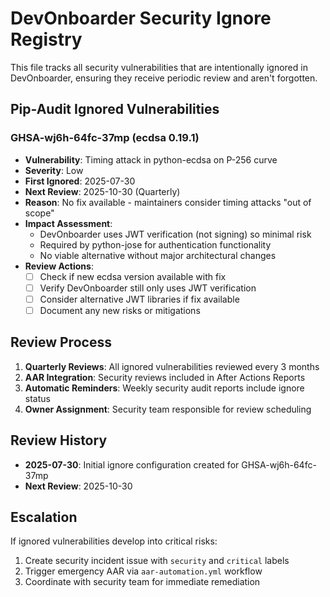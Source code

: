 # DevOnboarder Security Ignore Registry

This file tracks all security vulnerabilities that are intentionally ignored in DevOnboarder, ensuring they receive periodic review and aren't forgotten.

## Pip-Audit Ignored Vulnerabilities

### GHSA-wj6h-64fc-37mp (ecdsa 0.19.1)

- **Vulnerability**: Timing attack in python-ecdsa on P-256 curve
- **Severity**: Low
- **First Ignored**: 2025-07-30
- **Next Review**: 2025-10-30 (Quarterly)
- **Reason**: No fix available - maintainers consider timing attacks "out of scope"
- **Impact Assessment**:
    - DevOnboarder uses JWT verification (not signing) so minimal risk
    - Required by python-jose for authentication functionality
    - No viable alternative without major architectural changes
- **Review Actions**:
    - [ ] Check if new ecdsa version available with fix
    - [ ] Verify DevOnboarder still only uses JWT verification
    - [ ] Consider alternative JWT libraries if fix available
    - [ ] Document any new risks or mitigations

## Review Process

1. **Quarterly Reviews**: All ignored vulnerabilities reviewed every 3 months
2. **AAR Integration**: Security reviews included in After Actions Reports
3. **Automatic Reminders**: Weekly security audit reports include ignore status
4. **Owner Assignment**: Security team responsible for review scheduling

## Review History

- **2025-07-30**: Initial ignore configuration created for GHSA-wj6h-64fc-37mp
- **Next Review**: 2025-10-30

## Escalation

If ignored vulnerabilities develop into critical risks:

1. Create security incident issue with `security` and `critical` labels
2. Trigger emergency AAR via `aar-automation.yml` workflow
3. Coordinate with security team for immediate remediation
